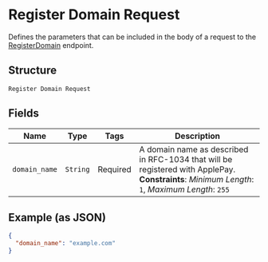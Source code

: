 
# Register Domain Request

Defines the parameters that can be included in the body of
a request to the [RegisterDomain](/doc/api/apple-pay.md#register-domain) endpoint.

## Structure

`Register Domain Request`

## Fields

| Name | Type | Tags | Description |
|  --- | --- | --- | --- |
| `domain_name` | `String` | Required | A domain name as described in RFC-1034 that will be registered with ApplePay.<br>**Constraints**: *Minimum Length*: `1`, *Maximum Length*: `255` |

## Example (as JSON)

```json
{
  "domain_name": "example.com"
}
```

